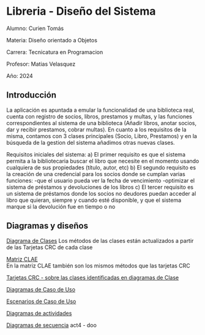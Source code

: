 # Libreria - Diseño del Sistema
Alumno: Curien Tomás

Materia: Diseño orientado a Objetos

Carrera: Tecnicatura en Programacion

Profesor: Matias Velasquez

Año: 2024

## Introducción

La aplicación es apuntada a emular la funcionalidad de una biblioteca real, cuenta con registro de socios, libros, prestamos y multas, y las funciones correspondientes al sistema de una biblioteca (Añadir libros, anotar socios, dar y recibir prestamos, cobrar multas).
En cuanto a los requisitos de la misma, contamos con 3 clases principales (Socio, Libro, Prestamos) y en la búsqueda de la gestion del sistema añadimos otras nuevas clases.

Requisitos iniciales del sistema:
a)	El primer requisito es que el sistema permita a la bibliotecaria buscar el libro que necesite en el momento usando cualquiera de sus propiedades (título, autor, etc)
b)	El segundo requisito es la creación de una credencial para los socios donde se cumplan varias funciones: 
-que el usuario pueda ver la fecha de vencimiento
-optimizar el sistema de préstamos y devoluciones de los libros
c)	El tercer requisito es un sistema de préstamos donde los socios no deudores puedan acceder al libro que quieran, siempre y cuando esté disponible, y que el sistema marque si la devolución fue en tiempo o no


## Diagramas y diseños
[Diagrama de Clases](https://drive.google.com/file/d/1SPMM17YZh6iosqUXM_0TOXBqM5mtPCMz/view?usp=sharing)
  Los métodos de las clases están actualizados a partir de las Tarjetas CRC de cada clase

[Matriz CLAE](https://docs.google.com/spreadsheets/d/1683QtYWfxxq2n79ozuaQz8v55NtUB4GREpkFiXUIh44/edit?usp=sharing)  
   En la matriz CLAE también son los mismos métodos que las tarjetas CRC

[Tarjetas CRC - sobre las clases identificadas en diagramas de Clase](https://docs.google.com/spreadsheets/d/1_SvK9seg4zasf2GrJqSLAQHd1Pc5awjb5MXDngV2dhQ/edit?pli=1&gid=0#gid=0)

[Diagramas de Caso de Uso](https://drive.google.com/file/d/1BfsGSd2ejmo_20dJcLSBKG6eRkbjEJwN/view)

[Escenarios de Caso de Uso](https://docs.google.com/spreadsheets/d/1L_38gxpGln6rna0x9WUHJRzYfIoQHOxCPKmkDgBggpw/edit?gid=0#gid=0)

[Diagramas de actividades](https://drive.google.com/file/d/1Q5pgXOs71D36aSr-L-rADOScCIqzp0sO/view?usp=sharing)

[Diagramas de secuencia](https://drive.google.com/file/d/1lH5epl3AP2Li1_J3yHKMl4IGl2gspqX4/view?usp=sharing)
act4 - doo
